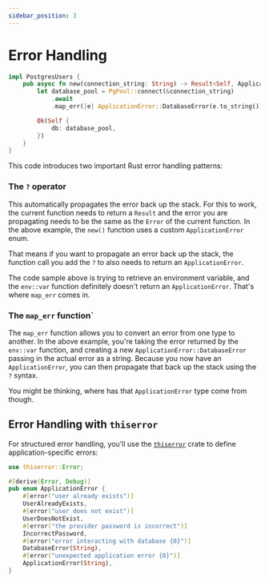 ```yaml
---
sidebar_position: 3
---
```


# Error Handling

```rust showLineNumbers
impl PostgresUsers {
    pub async fn new(connection_string: String) -> Result<Self, ApplicationError> {
        let database_pool = PgPool::connect(&connection_string)
            .await
            .map_err(|e| ApplicationError::DatabaseError(e.to_string()))?;

        Ok(Self {
            db: database_pool,
        })
    }
}
```

This code introduces two important Rust error handling patterns:

### The `?` operator

This automatically propagates the error back up the stack. For this to work, the current function needs to return a `Result` and the error you are propagating needs to be the same as the `Error` of the current function. In the above example, the `new()` function uses a custom `ApplicationError` enum.

That means if you want to propagate an error back up the stack, the function call you add the `?` to also needs to return an `ApplicationError`.

The code sample above is trying to retrieve an environment variable, and the `env::var` function definitely doesn't return an `ApplicationError`. That's where `map_err` comes in.

### The `map_err` function`

The `map_err` function allows you to convert an error from one type to another. In the above example, you're taking the error returned by the `env::var` function, and creating a new `ApplicationError::DatabaseError` passing in the actual error as a string. Because you now have an `ApplicationError`, you can then propagate that back up the stack using the `?` syntax.

You might be thinking, where has that `ApplicationError` type come from though.

## Error Handling with `thiserror`

For structured error handling, you'll use the [`thiserror`](https://github.com/dtolnay/thiserror) crate to define application-specific errors:

```rust showLineNumbers
use thiserror::Error;

#[derive(Error, Debug)]
pub enum ApplicationError {
    #[error("user already exists")]
    UserAlreadyExists,
    #[error("user does not exist")]
    UserDoesNotExist,
    #[error("the provider password is incorrect")]
    IncorrectPassword,
    #[error("error interacting with database {0}")]
    DatabaseError(String),
    #[error("unexpected application error {0}")]
    ApplicationError(String),
}
```